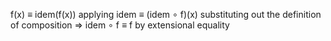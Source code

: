 f(x)
≡ idem(f(x))     applying idem
≡ (idem ∘ f)(x)  substituting out the definition of composition
⇒ idem ∘ f ≡ f   by extensional equality